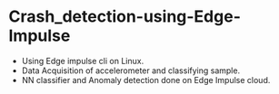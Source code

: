 # Crash_detection-using-Edge-Impulse

* Using Edge impulse cli on Linux.
* Data Acquisition of accelerometer and classifying sample.
* NN classifier and Anomaly detection done on Edge Impulse cloud.
